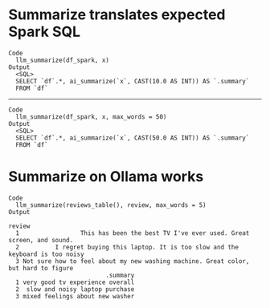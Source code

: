 # Summarize translates expected Spark SQL

    Code
      llm_summarize(df_spark, x)
    Output
      <SQL>
      SELECT `df`.*, ai_summarize(`x`, CAST(10.0 AS INT)) AS `.summary`
      FROM `df`

---

    Code
      llm_summarize(df_spark, x, max_words = 50)
    Output
      <SQL>
      SELECT `df`.*, ai_summarize(`x`, CAST(50.0 AS INT)) AS `.summary`
      FROM `df`

# Summarize on Ollama works

    Code
      llm_summarize(reviews_table(), review, max_words = 5)
    Output
                                                                                    review
      1                 This has been the best TV I've ever used. Great screen, and sound.
      2          I regret buying this laptop. It is too slow and the keyboard is too noisy
      3 Not sure how to feel about my new washing machine. Great color, but hard to figure
                               .summary
      1 very good tv experience overall
      2  slow and noisy laptop purchase
      3 mixed feelings about new washer

